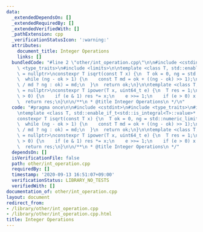 ```yaml
---
data:
  _extendedDependsOn: []
  _extendedRequiredBy: []
  _extendedVerifiedWith: []
  _pathExtension: cpp
  _verificationStatusIcon: ':warning:'
  attributes:
    document_title: Integer Operations
    links: []
  bundledCode: "#line 2 \"other/int_operation.cpp\"\n\n#include <cstdint>\n#include\
    \ <type_traits>\n#include <limits>\n\ntemplate <class T, std::enable_if_t<std::is_integral<T>::value>*\
    \ = nullptr>\nconstexpr T isqrt(const T x) {\n  T ok = 0, ng = std::numeric_limits<T>::max();\n\
    \  while (ng - ok > 1) {\n    const T md = ok + ((ng - ok) >> 1);\n    (md > x\
    \ / md ? ng : ok) = md;\n  }\n  return ok;\n}\n\ntemplate <class T, std::enable_if_t<std::is_integral<T>::value>*\
    \ = nullptr>\nconstexpr T ipower(T x, uint64_t e) {\n  T res = 1;\n  while (e\
    \ > 0) {\n    if (e & 1) res *= x;\n    e >>= 1;\n    if (e > 0) x *= x;\n  }\n\
    \  return res;\n}\n\n/**\n * @title Integer Operations\n */\n"
  code: "#pragma once\n\n#include <cstdint>\n#include <type_traits>\n#include <limits>\n\
    \ntemplate <class T, std::enable_if_t<std::is_integral<T>::value>* = nullptr>\n\
    constexpr T isqrt(const T x) {\n  T ok = 0, ng = std::numeric_limits<T>::max();\n\
    \  while (ng - ok > 1) {\n    const T md = ok + ((ng - ok) >> 1);\n    (md > x\
    \ / md ? ng : ok) = md;\n  }\n  return ok;\n}\n\ntemplate <class T, std::enable_if_t<std::is_integral<T>::value>*\
    \ = nullptr>\nconstexpr T ipower(T x, uint64_t e) {\n  T res = 1;\n  while (e\
    \ > 0) {\n    if (e & 1) res *= x;\n    e >>= 1;\n    if (e > 0) x *= x;\n  }\n\
    \  return res;\n}\n\n/**\n * @title Integer Operations\n */"
  dependsOn: []
  isVerificationFile: false
  path: other/int_operation.cpp
  requiredBy: []
  timestamp: '2020-09-13 16:51:07+09:00'
  verificationStatus: LIBRARY_NO_TESTS
  verifiedWith: []
documentation_of: other/int_operation.cpp
layout: document
redirect_from:
- /library/other/int_operation.cpp
- /library/other/int_operation.cpp.html
title: Integer Operations
---
```

